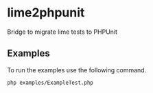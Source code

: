 # lime2phpunit

Bridge to migrate lime tests to PHPUnit

## Examples

To run the examples use the following command.

    php examples/ExampleTest.php